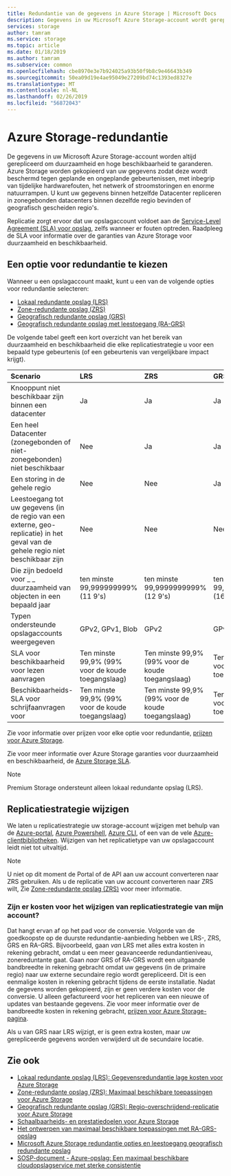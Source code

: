 ```yaml
---
title: Redundantie van de gegevens in Azure Storage | Microsoft Docs
description: Gegevens in uw Microsoft Azure Storage-account wordt gerepliceerd voor duurzaamheid en hoge beschikbaarheid. Opties voor gegevensredundantie zijn lokaal redundante opslag (LRS), zone-redundante opslag (ZRS), geografisch redundante opslag (GRS) en geo-redundante opslag met leestoegang (RA-GRS).
services: storage
author: tamram
ms.service: storage
ms.topic: article
ms.date: 01/18/2019
ms.author: tamram
ms.subservice: common
ms.openlocfilehash: cbe8970e3e7b924025a93b50f9b8c9e46643b349
ms.sourcegitcommit: 50ea09d19e4ae95049e27209bd74c1393ed8327e
ms.translationtype: MT
ms.contentlocale: nl-NL
ms.lasthandoff: 02/26/2019
ms.locfileid: "56872043"
---
```

# <a name="azure-storage-redundancy"></a>Azure Storage-redundantie

De gegevens in uw Microsoft Azure Storage-account worden altijd gerepliceerd om duurzaamheid en hoge beschikbaarheid te garanderen. Azure Storage worden gekopieerd van uw gegevens zodat deze wordt beschermd tegen geplande en ongeplande gebeurtenissen, met inbegrip van tijdelijke hardwarefouten, het netwerk of stroomstoringen en enorme natuurrampen. U kunt uw gegevens binnen hetzelfde Datacenter repliceren in zonegebonden datacenters binnen dezelfde regio bevinden of geografisch gescheiden regio's.

Replicatie zorgt ervoor dat uw opslagaccount voldoet aan de [Service-Level Agreement (SLA) voor opslag](https://azure.microsoft.com/support/legal/sla/storage/), zelfs wanneer er fouten optreden. Raadpleeg de SLA voor informatie over de garanties van Azure Storage voor duurzaamheid en beschikbaarheid.

## <a name="choosing-a-redundancy-option"></a>Een optie voor redundantie te kiezen

Wanneer u een opslagaccount maakt, kunt u een van de volgende opties voor redundantie selecteren:

* [Lokaal redundante opslag (LRS)](storage-redundancy-lrs.md)
* [Zone-redundante opslag (ZRS)](storage-redundancy-zrs.md)
* [Geografisch redundante opslag (GRS)](storage-redundancy-grs.md)
* [Geografisch redundante opslag met leestoegang (RA-GRS)](storage-redundancy-grs.md#read-access-geo-redundant-storage)

De volgende tabel geeft een kort overzicht van het bereik van duurzaamheid en beschikbaarheid die elke replicatiestrategie u voor een bepaald type gebeurtenis (of een gebeurtenis van vergelijkbare impact krijgt).

| Scenario                                                                                                 | LRS                             | ZRS                              | GRS                                  | RA-GRS                               |
| :------------------------------------------------------------------------------------------------------- | :------------------------------ | :------------------------------- | :----------------------------------- | :----------------------------------- |
| Knooppunt niet beschikbaar zijn binnen een datacenter                                                                 | Ja                             | Ja                              | Ja                                  | Ja                                  |
| Een heel Datacenter (zonegebonden of niet-zonegebonden) niet beschikbaar                                           | Nee                              | Ja                              | Ja                                  | Ja                                  |
| Een storing in de gehele regio                                                                                     | Nee                              | Nee                               | Ja                                  | Ja                                  |
| Leestoegang tot uw gegevens (in de regio van een externe, geo-replicatie) in het geval van de gehele regio niet beschikbaar zijn | Nee                              | Nee                               | Nee                                   | Ja                                  |
| Die zijn bedoeld voor \_ \_ duurzaamheid van objecten in een bepaald jaar                                          | ten minste 99,999999999% (11 9's) | ten minste 99,9999999999% (12 9's) | ten minste 99,99999999999999% (16 9's) | ten minste 99,99999999999999% (16 9's) |
| Typen ondersteunde opslagaccounts weergegeven                                                                   | GPv2, GPv1, Blob                | GPv2                             | GPv2, GPv1, Blob                     | GPv2, GPv1, Blob                     |
| SLA voor beschikbaarheid voor lezen aanvragen | Ten minste 99,9% (99% voor de koude toegangslaag) | Ten minste 99,9% (99% voor de koude toegangslaag) | Ten minste 99,9% (99% voor de koude toegangslaag) | Ten minste 99,99% (99,9% voor de koude Toegangslaag) |
| Beschikbaarheids-SLA voor schrijfaanvragen voor | Ten minste 99,9% (99% voor de koude toegangslaag) | Ten minste 99,9% (99% voor de koude toegangslaag) | Ten minste 99,9% (99% voor de koude toegangslaag) | Ten minste 99,9% (99% voor de koude toegangslaag) |

Zie voor informatie over prijzen voor elke optie voor redundantie, [prijzen voor Azure Storage](https://azure.microsoft.com/pricing/details/storage/). 

Zie voor meer informatie over Azure Storage garanties voor duurzaamheid en beschikbaarheid, de [Azure Storage SLA](https://azure.microsoft.com/support/legal/sla/storage/).

> [!NOTE]
> Premium Storage ondersteunt alleen lokaal redundante opslag (LRS).

## <a name="changing-replication-strategy"></a>Replicatiestrategie wijzigen
We laten u replicatiestrategie uw storage-account wijzigen met behulp van de [Azure-portal](https://portal.azure.com/), [Azure Powershell](storage-powershell-guide-full.md), [Azure CLI](https://docs.microsoft.com/cli/azure/install-azure-cli?view=azure-cli-latest), of een van de vele [ Azure-clientbibliotheken](https://docs.microsoft.com/azure/index?view=azure-dotnet#pivot=sdkstools). Wijzigen van het replicatietype van uw opslagaccount leidt niet tot uitvaltijd.

   > [!NOTE]
   > U niet op dit moment de Portal of de API aan uw account converteren naar ZRS gebruiken. Als u de replicatie van uw account converteren naar ZRS wilt, Zie [Zone-redundante opslag (ZRS)](storage-redundancy-zrs.md) voor meer informatie.
    
### <a name="are-there-any-costs-to-changing-my-accounts-replication-strategy"></a>Zijn er kosten voor het wijzigen van replicatiestrategie van mijn account?
Dat hangt ervan af op het pad voor de conversie. Volgorde van de goedkoopste op de duurste redundantie-aanbieding hebben we LRS-, ZRS, GRS en RA-GRS. Bijvoorbeeld, gaan *van* LRS met alles extra kosten in rekening gebracht, omdat u een meer geavanceerde redundantieniveau, zonereduntante gaat. Gaan *naar* GRS of RA-GRS wordt een uitgaande bandbreedte in rekening gebracht omdat uw gegevens (in de primaire regio) naar uw externe secundaire regio wordt gerepliceerd. Dit is een eenmalige kosten in rekening gebracht tijdens de eerste installatie. Nadat de gegevens worden gekopieerd, zijn er geen verdere kosten voor de conversie. U alleen gefactureerd voor het repliceren van een nieuwe of updates van bestaande gegevens. Zie voor meer informatie over de bandbreedte kosten in rekening gebracht, [prijzen voor Azure Storage-pagina](https://azure.microsoft.com/pricing/details/storage/blobs/).

Als u van GRS naar LRS wijzigt, er is geen extra kosten, maar uw gerepliceerde gegevens worden verwijderd uit de secundaire locatie.

## <a name="see-also"></a>Zie ook

- [Lokaal redundante opslag (LRS): Gegevensredundantie lage kosten voor Azure Storage](storage-redundancy-lrs.md)
- [Zone-redundante opslag (ZRS): Maximaal beschikbare toepassingen voor Azure Storage](storage-redundancy-zrs.md)
- [Geografisch redundante opslag (GRS): Regio-overschrijdend-replicatie voor Azure Storage](storage-redundancy-grs.md)
- [Schaalbaarheids- en prestatiedoelen voor Azure Storage](storage-scalability-targets.md)
- [Het ontwerpen van maximaal beschikbare toepassingen met RA-GRS-opslag](../storage-designing-ha-apps-with-ragrs.md)
- [Microsoft Azure Storage redundantie opties en leestoegang geografisch redundante opslag](https://blogs.msdn.com/b/windowsazurestorage/archive/2013/12/11/introducing-read-access-geo-replicated-storage-ra-grs-for-windows-azure-storage.aspx)
- [SOSP-document - Azure-opslag: Een maximaal beschikbare cloudopslagservice met sterke consistentie](https://blogs.msdn.com/b/windowsazurestorage/archive/2011/11/20/windows-azure-storage-a-highly-available-cloud-storage-service-with-strong-consistency.aspx)
